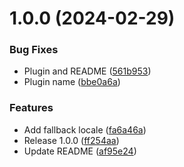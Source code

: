 # 1.0.0 (2024-02-29)

### Bug Fixes

* Plugin and README ([561b953](https://github.com/boutdecode/i18n/commit/561b9534809f210fa949f91175f54c212dd38441))
* Plugin name ([bbe0a6a](https://github.com/boutdecode/i18n/commit/bbe0a6af2348e08fa198c3e2f962af3d5d9a49b4))

### Features

* Add fallback locale ([fa6a46a](https://github.com/boutdecode/i18n/commit/fa6a46a3b08c1b976219d1147dc9d00e4b7a481a))
* Release 1.0.0 ([ff254aa](https://github.com/boutdecode/i18n/commit/ff254aa8793773bc8259c7f4e2a002ea89fb1ef2))
* Update README ([af95e24](https://github.com/boutdecode/i18n/commit/af95e244bd05ae981ecc411e6d953f07e7ef5bf5))
